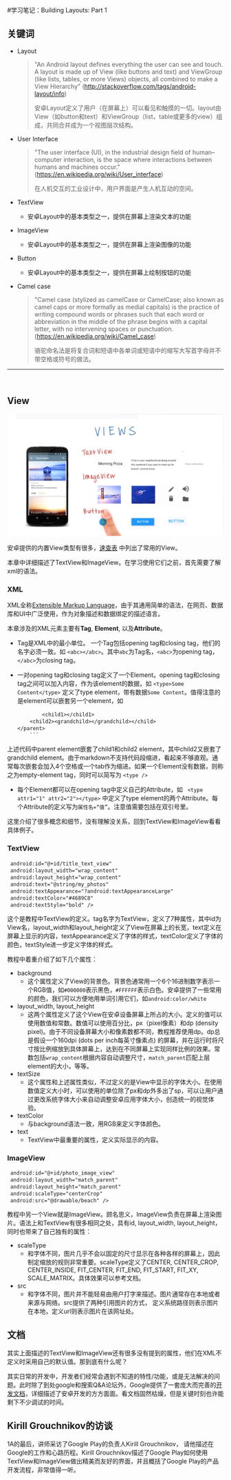 #学习笔记：Building Layouts: Part 1


## 关键词

- Layout

    >  "An Android layout defines everything the user can see and touch. A layout is made up of View (like buttons and text) and ViewGroup (like lists, tables, or more Views) objects, all combined to make a View Hierarchy" (http://stackoverflow.com/tags/android-layout/info)
    > 
    >   安卓Layout定义了用户（在屏幕上）可以看见和触摸的一切。layout由View（如button和text）和ViewGroup（list，table或更多的view）组成，共同合并成为一个视图层次结构。
     
- User Interface

    > "The user interface (UI), in the industrial design field of human–computer interaction, is the space where interactions between humans and machines occur."(https://en.wikipedia.org/wiki/User_interface)
    >  
    > 在人机交互的工业设计中，用户界面是产生人机互动的空间。
    
- TextView
    - 安卓Layout中的基本类型之一，提供在屏幕上渲染文本的功能
- ImageView
    - 安卓Layout中的基本类型之一，提供在屏幕上渲染图像的功能 
- Button
    - 安卓Layout中的基本类型之一，提供在屏幕上绘制按钮的功能
- Camel case

    > "Camel case (stylized as camelCase or CamelCase; also known as camel caps or more formally as medial capitals) is the practice of writing compound words or phrases such that each word or abbreviation in the middle of the phrase begins with a capital letter, with no intervening spaces or punctuation. (https://en.wikipedia.org/wiki/Camel_case)
    > 
    > 骆驼命名法是将复合词和短语中各单词或短语中的缩写大写首字母并不带空格或符号的做法。

***

&nbsp;
## View

![image](https://github.com/mark818/google_study_jams/raw/master/1A/1A-1.png)

安卓提供的内置View类型有很多，[速查表](https://static0.studyjamscn.com/content/Android%E5%B8%B8%E8%A7%81Views%E9%80%9F%E6%9F%A5%E8%A1%A8.pdf) 中列出了常用的View。

本章中详细描述了TextView和ImageView。在学习使用它们之前，首先需要了解xml的语法。

### XML

XML全称[Extensible Markup Language](https://en.wikipedia.org/wiki/XML)，由于其通用简单的语法，在网页、数据库和UI中广泛使用，作为对象描述和数据绑定的描述语言。

本章涉及的XML元素主要有**Tag**, **Element**, 以及**Attribute**。

- Tag是XML中的最小单位。 一个Tag包括opening tag和closing tag，他们的名字必须一致。如    ```<abc></abc>```。其中```abc```为Tag名，```<abc>```为opening tag，```</abc>```为closing tag。

- 一对opening tag和closing tag定义了一个Element。opening tag和closing tag之间可以加入内容，作为该element的数据，如
```<type>Some Content</type>```
 定义了type element，带有数据```Some Content```。值得注意的是element可以嵌套另一个element，如
	```	<parent>
			<child1></child1>
	    <child2><grandchild></grandchild></child>
	</parent>
	    ```
上述代码中parent element嵌套了child1和child2 element，其中child2又嵌套了grandchild element。由于markdown不支持代码段缩进，看起来不够直观。通常每次嵌套会加入4个空格或一个tab作为缩进。如果一个Element没有数据，则称之为empty-element tag，同时可以简写为
```<type />```

- 每个Element都可以在opening tag中定义自己的Attribute，如
``` <type attr1="1" attr2="2"></type>```
中定义了type element的两个Attribute。每个Attribute的定义写为```属性名=“值”```。注意值需要包括在双引号里。

这里介绍了很多概念和细节，没有理解没关系，回到TextView和ImageView看看具体例子。

### TextView
```<TextView
 android:id="@+id/title_text_view"
 android:layout_width="wrap_content"
 android:layout_height="wrap_content"
 android:text="@string/my_photos"
 android:textAppearance="?android:textAppearanceLarge"
 android:textColor="#4689C8"
 android:textStyle="bold" />
 ```
 这个是教程中TextView的定义。tag名字为TextView，定义了7种属性，其中id为View名，layout_width和layout_height定义了View在屏幕上的长宽，text定义在屏幕上显示的内容，textAppearance定义了字体的样式，textColor定义了字体的颜色，textStyle进一步定义字体的样式。

教程中着重介绍了如下几个属性：

- background
	- 这个属性定义了View的背景色。背景色通常用一个6个16进制数字表示一个RGB值，如```#000000```表示黑色，```#FFFFFF```表示白色。安卓提供了一些常用的颜色，我们可以方便地用单词引用它们，如```android:color/white```
- layout_width, layout_height
    - 这两个属性定义了这个View在安卓设备屏幕上所占的大小。定义的值可以使用数值和常数。数值可以使用百分比，px（pixel像素）和dp (density pixel)。由于不同设备屏幕大小和像素数都不同，教程推荐使用dp。dp总是假设一个160dpi (dots per inch每英寸像素点) 的屏幕，并在运行时将尺寸按比例缩放到具体屏幕上，达到在不同屏幕上实现同样比例的效果。常数包括```wrap_content```根据内容自动调整尺寸，```match_parent```匹配上层element的大小，等等。
- textSize
	- 这个属性和上述属性类似，不过定义的是View中显示的字体大小。在使用数值定义大小时，可以使用的单位除了px和dp外多出了sp，可以让用户通过更改系统字体大小来自动调整安卓应用字体大小，创造统一的视觉体验。
- textColor
	-  与background语法一致，用RGB来定义字体颜色。
- text
	-  TextView中最重要的属性，定义实际显示的内容。


### ImageView

```<ImageView
 android:id="@+id/photo_image_view"
 android:layout_width="match_parent"
 android:layout_height="match_parent"
 android:scaleType="centerCrop"
 android:src="@drawable/beach" />
 ```
 
教程中另一个View就是ImageView。顾名思义，ImageView负责在屏幕上渲染图片。语法上和TextView有很多相同之处，具有id, layout_width, layout_height，同时也带来了自己独有的属性：

- scaleType
	- 和字体不同，图片几乎不会以固定的尺寸显示在各种各样的屏幕上，因此制定缩放的规则非常重要。scaleType定义了CENTER, CENTER_CROP, CENTER_INSIDE, FIT_CENTER, FIT_END, FIT_START, FIT_XY, SCALE_MATRIX。具体效果可以参考文档。
- src
  - 和字体不同，图片并不能轻易由用户打字来描述。图片通常存在本地或者来源与网络。src提供了两种引用图片的方式，  定义系统路径则表示图片在本地，定义url则表示图片在该网址处。
 
## 文档

其实上面描述的TextView和ImageView还有很多没有提到的属性，他们在XML不定义时采用自己的默认值。那到底有什么呢？

其实日常的开发中，开发者们经常会遇到不知道的特性/功能，或是无法解决的问题。此时除了到处google和搜索Q&A论坛外，Google提供了一套庞大而完善的[开发文档](https://developer.android.com/index.html)，详细描述了安卓开发的方方面面。看文档固然枯燥，但是关键时刻也许能剩下不少调试的时间。

## Kirill Grouchnikov的访谈

1A的最后，讲师采访了Google Play的负责人Kirill Grouchnikov， 请他描述在Google的工作和心路历程。Kirill Grouchnikov描述了Google Play如何使用TextView和ImageView做出精美而友好的界面，并且概括了Google Play的产品开发流程，非常值得一听。
